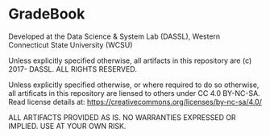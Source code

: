 # GradeBook

Developed at the Data Science & System Lab (DASSL), Western Connecticut State University (WCSU)

Unless explicitly specified otherwise, all artifacts in this repository are (c) 2017- DASSL. ALL RIGHTS RESERVED.

Unless explicitly specified otherwise, or where required to do so otherwise, all artificats in this repository are liensed to others under CC 4.0 BY-NC-SA. Read license details at: https://creativecommons.org/licenses/by-nc-sa/4.0/

ALL ARTIFACTS PROVIDED AS IS. NO WARRANTIES EXPRESSED OR IMPLIED. USE AT YOUR OWN RISK.
